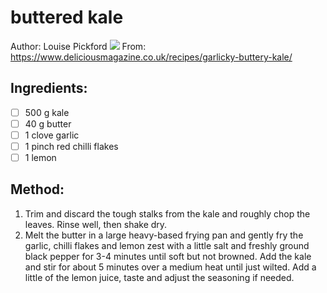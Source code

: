 # buttered kale
Author: Louise Pickford
![](buttered_kale.jpg)
From: https://www.deliciousmagazine.co.uk/recipes/garlicky-buttery-kale/

## Ingredients:
- [ ] 500 g kale
- [ ] 40 g butter
- [ ] 1 clove garlic
- [ ] 1 pinch red chilli flakes
- [ ] 1 lemon

## Method:
1. Trim and discard the tough stalks from the kale and roughly chop the leaves. Rinse well, then shake dry.
2. Melt the butter in a large heavy-based frying pan and gently fry the garlic, chilli flakes and lemon zest with a little salt and freshly ground black pepper for 3-4 minutes until soft but not browned. Add the kale and stir for about 5 minutes over a medium heat until just wilted. Add a little of the lemon juice, taste and adjust the seasoning if needed.